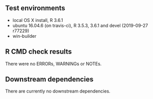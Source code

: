 ## Test environments
* local OS X install, R 3.6.1  
* ubuntu 16.04.6 (on travis-ci), R 3.5.3, 3.6.1 and devel (2019-09-27 r77229)
* win-builder

## R CMD check results  
There were no ERRORs, WARNINGs or NOTEs.

## Downstream dependencies
There are currently no downstream dependencies.
